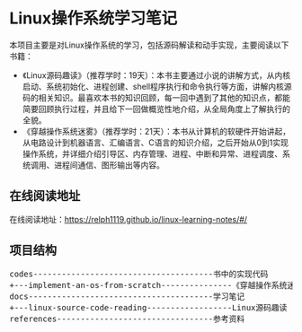 # Linux操作系统学习笔记

本项目主要是对Linux操作系统的学习，包括源码解读和动手实现，主要阅读以下书籍：
- 《Linux源码趣读》（推荐学时：19天）：本书主要通过小说的讲解方式，从内核启动、系统初始化、进程创建、shell程序执行和命令执行等方面，讲解内核源码的相关知识。最喜欢本书的知识回顾，每一回中遇到了其他的知识点，都能简要回顾执行过程，并且给下一回做概览性地介绍，从全局角度上了解执行的全貌。
- 《穿越操作系统迷雾》（推荐学时：21天）：本书从计算机的软硬件开始讲起，从电路设计到机器语言、汇编语言、C语言的知识介绍，之后开始从0到1实现操作系统，并详细介绍引导区、内存管理、进程、中断和异常、进程调度、系统调用、进程间通信、图形输出等内容。

## 在线阅读地址

在线阅读地址：https://relph1119.github.io/linux-learning-notes/#/

## 项目结构

<pre>
codes--------------------------------------书中的实现代码
+---implement-an-os-from-scratch---------------《穿越操作系统迷雾》的操作系统实现代码
docs---------------------------------------学习笔记
+---linux-source-code-reading------------------Linux源码趣读
references---------------------------------参考资料
</pre>

